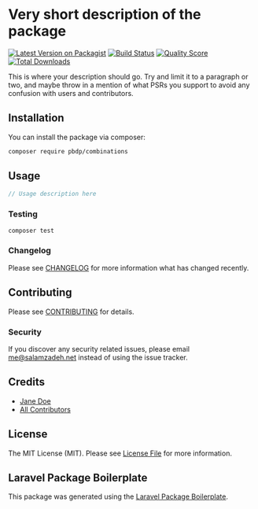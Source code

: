 # Very short description of the package

[![Latest Version on Packagist](https://img.shields.io/packagist/v/pbdp/combinations.svg?style=flat-square)](https://packagist.org/packages/pbdp/combinations)
[![Build Status](https://img.shields.io/travis/pbdp/combinations/master.svg?style=flat-square)](https://travis-ci.org/pbdp/combinations)
[![Quality Score](https://img.shields.io/scrutinizer/g/pbdp/combinations.svg?style=flat-square)](https://scrutinizer-ci.com/g/pbdp/combinations)
[![Total Downloads](https://img.shields.io/packagist/dt/pbdp/combinations.svg?style=flat-square)](https://packagist.org/packages/pbdp/combinations)

This is where your description should go. Try and limit it to a paragraph or two, and maybe throw in a mention of what PSRs you support to avoid any confusion with users and contributors.

## Installation

You can install the package via composer:

```bash
composer require pbdp/combinations
```

## Usage

``` php
// Usage description here
```

### Testing

``` bash
composer test
```

### Changelog

Please see [CHANGELOG](CHANGELOG.md) for more information what has changed recently.

## Contributing

Please see [CONTRIBUTING](CONTRIBUTING.md) for details.

### Security

If you discover any security related issues, please email me@salamzadeh.net instead of using the issue tracker.

## Credits

- [Jane Doe](https://github.com/pbdp)
- [All Contributors](../../contributors)

## License

The MIT License (MIT). Please see [License File](LICENSE.md) for more information.

## Laravel Package Boilerplate

This package was generated using the [Laravel Package Boilerplate](https://laravelpackageboilerplate.com).